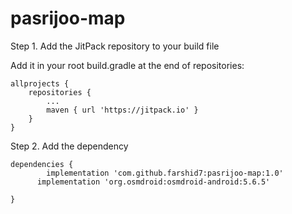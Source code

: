 # pasrijoo-map

Step 1. Add the JitPack repository to your build file

Add it in your root build.gradle at the end of repositories:


	allprojects {
		repositories {
			...
			maven { url 'https://jitpack.io' }
		}
	}
  
  
  Step 2. Add the dependency

	dependencies {
	        implementation 'com.github.farshid7:pasrijoo-map:1.0'
          implementation 'org.osmdroid:osmdroid-android:5.6.5'

	}
